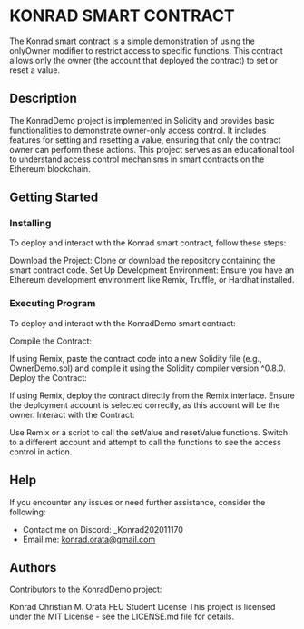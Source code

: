 # KONRAD SMART CONTRACT
The Konrad smart contract is a simple demonstration of using the onlyOwner modifier to restrict access to specific functions. This contract allows only the owner (the account that deployed the contract) to set or reset a value.

## Description
The KonradDemo project is implemented in Solidity and provides basic functionalities to demonstrate owner-only access control. It includes features for setting and resetting a value, ensuring that only the contract owner can perform these actions. This project serves as an educational tool to understand access control mechanisms in smart contracts on the Ethereum blockchain.

## Getting Started

### Installing
To deploy and interact with the Konrad smart contract, follow these steps:

Download the Project: Clone or download the repository containing the smart contract code.
Set Up Development Environment: Ensure you have an Ethereum development environment like Remix, Truffle, or Hardhat installed.

### Executing Program
To deploy and interact with the KonradDemo smart contract:

Compile the Contract:

If using Remix, paste the contract code into a new Solidity file (e.g., OwnerDemo.sol) and compile it using the Solidity compiler version ^0.8.0.
Deploy the Contract:

If using Remix, deploy the contract directly from the Remix interface.
Ensure the deployment account is selected correctly, as this account will be the owner.
Interact with the Contract:

Use Remix or a script to call the setValue and resetValue functions.
Switch to a different account and attempt to call the functions to see the access control in action.

## Help
If you encounter any issues or need further assistance, consider the following:

- Contact me on Discord: _Konrad202011170
- Email me: konrad.orata@gmail.com

## Authors
Contributors to the KonradDemo project:

Konrad Christian M. Orata
FEU Student
License
This project is licensed under the MIT License - see the LICENSE.md file for details.
